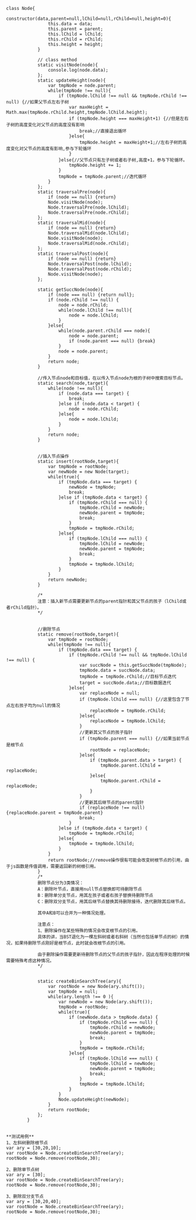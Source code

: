 	class Node{
				constructor(data,parent=null,lChild=null,rChild=null,height=0){
					this.data = data;
					this.parent = parent;
					this.lChild = lChild;
					this.rChild = rChild;
					this.height = height;
				}

				// class method
				static visitNode(node){
					console.log(node.data);
				};
				static updateHeight(node){
					var tmpNode = node.parent;
					while(tmpNode !== null){
						if (tmpNode.lChild !== null && tmpNode.rChild !== null) {//如果父节点左右子树
							var maxHeight = Math.max(tmpNode.rChild.height,tmpNode.lChild.height);
							if (tmpNode.height === maxHeight+1) {//但是左右子树的高度变化对父节点的高度没有影响
								break;//直接退出循环
							}else{
								tmpNode.height = maxHeight+1;//左右子树的高度变化对父节点的高度有影响,参与下轮循环
							}
						}else{//父节点只有左子树或者右子树,高度+1，参与下轮循环。
							tmpNode.height += 1;
						}
						tmpNode = tmpNode.parent;//迭代循环
					}
				};
				static traversalPre(node){
					if (node == null) {return}
					Node.visitNode(node);
					Node.traversalPre(node.lChild);
					Node.traversalPre(node.rChild);
				};
				static traversalMid(node){
					if (node == null) {return}
					Node.traversalMid(node.lChild);
					Node.visitNode(node);
					Node.traversalMid(node.rChild);
				};
				static traversalPost(node){
					if (node == null) {return}
					Node.traversalPost(node.lChild);
					Node.traversalPost(node.rChild);
					Node.visitNode(node);
				};

                static getSuccNode(node){
                    if (node === null) {return null};
                    if (node.rChild !== null) {
                        node = node.rChild;
                        while(node.lChild !== null){
                            node = node.lChild;
                        }
                    }else{
                        while(node.parent.rChild === node){
                            node = node.parent;
                            if (node.parent === null) {break}
                        }
                        node = node.parent;
                    }
                    return node;
                }

				//传入节点node和目标值，在以传入节点node为根的子树中搜索目标节点。
				static search(node,target){
					while(node !== null){
						if (node.data === target) {
							break;
						}else if (node.data < target) {
							node = node.rChild;
						}else{
							node = node.lChild;
						}
					}
					return node;
				}


                //插入节点操作
				static insert(rootNode,target){
					var tmpNode = rootNode;
					var newNode = new Node(target);
					while(true){
						if (tmpNode.data === target) {
							newNode = tmpNode;
							break;
						}else if (tmpNode.data < target) {
							if (tmpNode.rChild === null) {
								tmpNode.rChild = newNode;
								newNode.parent = tmpNode;
								break;
							}
							tmpNode = tmpNode.rChild;
						}else{
							if (tmpNode.lChild === null) {
								tmpNode.lChild = newNode;
								newNode.parent = tmpNode;
								break;
							}
							tmpNode = tmpNode.lChild;
						}
					}
					return newNode;
				}

                /*
                注意：插入新节点需要更新节点的parent指针和其父节点的孩子（lChild或者rChild指针）。
                */


                //删除节点
				static remove(rootNode,target){
                    var tmpNode = rootNode;
                    while(tmpNode !== null){
                        if (tmpNode.data === target) {
                            if (tmpNode.rChild !== null && tmpNode.lChild !== null) {
                                var succNode = this.getSuccNode(tmpNode);
                                tmpNode.data = succNode.data;
                                tmpNode = tmpNode.rChild;//目标节点迭代
                                target = succNode.data;//目标数据迭代
                            }else{
                                var replaceNode = null;
                                if (tmpNode.lChild === null) {//这里包含了节点左右孩子均为null的情况
                                    replaceNode = tmpNode.rChild;
                                }else{
                                    replaceNode = tmpNode.lChild;
                                }
                                //更新其父节点的孩子指针
                                if (tmpNode.parent === null) {//如果当前节点是根节点
                                    rootNode = replaceNode;
                                }else{
                                    if (tmpNode.parent.data > target) {
                                        tmpNode.parent.lChild = replaceNode;
                                    }else{
                                        tmpNode.parent.rChild = replaceNode;
                                    }
                                }
                                //更新其后继节点的parent指针
                                if (replaceNode !== null) {replaceNode.parent = tmpNode.parent}
                                break;
                            }
                        }else if (tmpNode.data < target) {
                            tmpNode = tmpNode.rChild;
                        }else{
                            tmpNode = tmpNode.lChild;
                        }
                    }
                    return rootNode;//remove操作很有可能会改变树根节点的引用，由于js函数是传值调用，需要返回新的树根引用。
                }
                /*
                删除节点分为3类情况：
                A：删除叶节点，直接用null节点替换即可待删除节点
                B：删除单分支节点，用其左孩子或者右孩子替换待删除节点
                C：删除双分支节点，用其后继节点替换其待删除接待，迭代删除其后继节点。

                其中A和B可以合并为一种情况处理。

                注意点：
                1、删除操作在某些特殊的情况会改变根节点的引用。
                具体的讲，当BST退化为一棵左斜树或者右斜树（当然也包括单节点的树）的情况，如果待删除节点刚好是根节点，此时就会改根节点的引用。

                由于删除操作需要更新待删除节点的父节点的孩子指针，因此在程序处理的时候需要特殊考虑这种情况。
                */


                static createBinSearchTree(ary){
                    var rootNode = new Node(ary.shift());
                    var tmpNode = null;
                    while(ary.length !== 0 ){
                        var newNode = new Node(ary.shift());
                        tmpNode = rootNode;
                        while(true){
                            if (newNode.data > tmpNode.data) {
                                if (tmpNode.rChild === null) {
                                    tmpNode.rChild = newNode;
                                    newNode.parent = tmpNode;
                                    break;
                                }
                                tmpNode = tmpNode.rChild;
                            }else{
                                if (tmpNode.lChild === null) {
                                    tmpNode.lChild = newNode;
                                    newNode.parent = tmpNode;
                                    break;
                                }
                                tmpNode = tmpNode.lChild;
                            }
                        }
                        Node.updateHeight(newNode);
                    }
                    return rootNode;
                };                    
			}


	**测试用例**
    1、左斜树删除根节点
	var ary = [30,20,10];
	var rootNode = Node.createBinSearchTree(ary);
	rootNode = Node.remove(rootNode,30);

    2、删除单节点树
    var ary = [30];
    var rootNode = Node.createBinSearchTree(ary);
    rootNode = Node.remove(rootNode,30);

    3、删除双分支节点
    var ary = [30,20,40];
    var rootNode = Node.createBinSearchTree(ary);
    rootNode = Node.remove(rootNode,30);